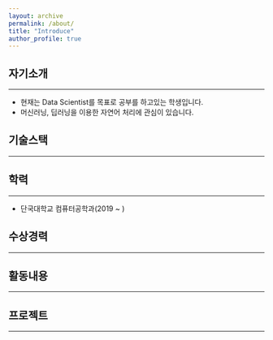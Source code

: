 ```yaml
---
layout: archive
permalink: /about/
title: "Introduce"
author_profile: true
---
```


## 자기소개
***
- 현재는 Data Scientist를 목표로 공부를 하고있는 학생입니다.    
- 머신러닝, 딥러닝을 이용한 자연어 처리에 관심이 있습니다.

## 기술스택
***

## 학력
***
- 단국대학교 컴퓨터공학과(2019 ~ )   

## 수상경력
***

## 활동내용
***

## 프로젝트
***